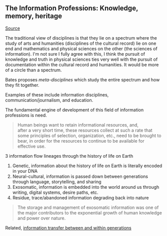 ## The Information Professions: Knowledge, memory, heritage
[Source](https://files.eric.ed.gov/fulltext/EJ1060508.pdf)

The traditional view of disciplines is that they lie on a spectrum where the study of arts and humanities (disciplines of the cultural record) lie on one end and mathematics and physical sciences on the other (the sciences of information). I'm not sure I fully agree with this, I think the pursuit of knowledge and truth in physical sciences ties very well with the pursuit of documentation within the cultural record and humanities. It would be more of a circle than a spectrum.

Bates proposes *meta-disciplines* which study the entire spectrum and how they fit together.

Examples of these include information disciplines, communication/journalism, and education.

The fundamental engine of development of this field of information professions is need. 

> Human beings want to retain informational resources, and, after a very short time, these resources collect at such a rate that some principles of selection, organization, etc., need to be brought to bear, in order for the resources to continue to be available for effective use.

3 information flow lineages through the history of life on Earth
1. Genetic, information about the history of life on Earth is literally encoded in your DNA
2. Neural-cultural, information is passed down between generations through language, storytelling, and sharing
3. Exosomatic, information is embedded into the world around us through writing, digital systems, desire paths, etc.
4. Residue, trace/abandoned information degrading back into nature

> The storage and management of exosomatic information was one of the major contributors to the exponential growth of human knowledge and power over nature.

Related, [information transfer between and within generations](thoughts/articles/a-city-is-not-a-computer.md)